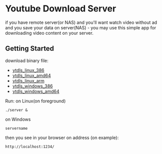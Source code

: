 # Youtube Download Server

if you have remote server(or NAS) and you'll want watch video without ad and you save your data on server(NAS) - you may use this simple app for downloading video content on your server.

## Getting Started

download binary file:
- [ytdls_linux_386](https://github.com/ulvham/youtube_dl_server/releases/download/v1/ytdls_linux_386)
- [ytdls_linux_amd64](https://github.com/ulvham/youtube_dl_server/releases/download/v1/ytdls_linux_amd64)
- [ytdls_linux_arm](https://github.com/ulvham/youtube_dl_server/releases/download/v1/ytdls_linux_arm)
- [ytdls_windows_386](https://github.com/ulvham/youtube_dl_server/releases/download/v1/ytdls_windows_386.exe)
- [ytdls_windows_amd64](https://github.com/ulvham/youtube_dl_server/releases/download/v1/ytdls_windows_amd64.exe)


Run:
on Linux(on foreground)
~~~
./server &
~~~
on Windows
~~~
servername
~~~
then you see in your browser on address (on example):
~~~
http://localhost:1234/
~~~
